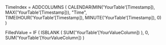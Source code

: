 TimeIndex = 
ADDCOLUMNS (
    CALENDAR(MIN('YourTable'[Timestamp]), MAX('YourTable'[Timestamp])),
    "Time", TIME(HOUR('YourTable'[Timestamp]), MINUTE('YourTable'[Timestamp]), 0)
)

FilledValue = 
IF (
    ISBLANK ( SUM('YourTable'[YourValueColumn]) ),
    0,
    SUM('YourTable'[YourValueColumn])
)

